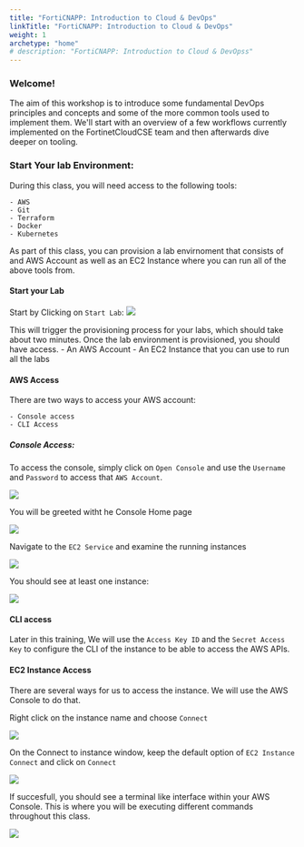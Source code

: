 ```yaml
---
title: "FortiCNAPP: Introduction to Cloud & DevOps"
linkTitle: "FortiCNAPP: Introduction to Cloud & DevOps"
weight: 1
archetype: "home"
# description: "FortiCNAPP: Introduction to Cloud & DevOpss"
---
```


<!--{{< launchdemoform >}}-->

### Welcome!

The aim of this workshop is to introduce some fundamental DevOps principles and concepts and some of the more common tools used to implement them. We'll start with an overview of a few workflows currently implemented on the FortinetCloudCSE team and then afterwards dive deeper on tooling.

### Start Your lab Environment:

During this class, you will need access to the following tools:

    - AWS
    - Git
    - Terraform
    - Docker
    - Kubernetes

As part of this class, you can provision a lab envirnoment that consists of and AWS Account as well as an EC2 Instance where you can run all of the above tools from.

#### Start your Lab

Start by Clicking on `Start Lab`: 
![](img/lab-1.png)

This will trigger the provisioning process for your labs, which should take about two minutes. Once the lab environment is provisioned, you should have access.
    - An AWS Account
    - An EC2 Instance that you can use to run all the labs

#### AWS Access 

There are two ways to access your AWS account:
    
    - Console access
    - CLI Access

##### Console Access:

To access the console, simply click on `Open Console` and use the `Username` and `Password` to access that `AWS Account`.

![](img/lab-2.png)

You will be greeted witht he Console Home page

![](img/aws-1.png)

Navigate to the `EC2 Service` and examine the running instances

![](img/aws-2.png)

You should see at least one instance:

![](img/aws-3.png)

#### CLI access

Later in this training, We will use the `Access Key ID` and the `Secret Access Key` to configure the CLI of the instance to be able to access the AWS APIs.

#### EC2 Instance Access

There are several ways for us to access the instance. We will use the AWS Console to do that.

Right click on the instance name and choose `Connect`

![](img/aws-4.png)

On the Connect to instance window, keep the default option of `EC2 Instance Connect` and click on `Connect`

![](img/aws-5.png)

If succesfull, you should see a terminal like interface within your AWS Console. This is where you will be executing different commands throughout this class.

![](img/aws-6.png)
